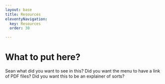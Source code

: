 ```yaml
---
layout: base
title: Resources
eleventyNavigation:
  key: Resources
  order: 30

---
```


# What to put here?

Sean what did you want to see in this? Did you want the menu to have a link of PDF files? Did you want this to be an explainer of sorts?